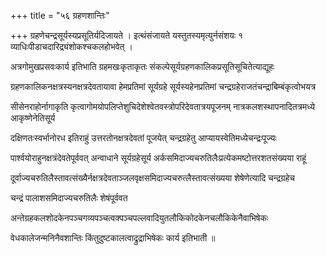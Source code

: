 +++
title = "५६ ग्रहणशान्तिः"

+++
ग्रहणेचन्द्रसूर्यस्यप्रसूतिर्यदिजायते । इत्थंसंजायते यस्तुतस्यमृत्युर्नसंशयः १ व्याधिःपीडाचदारिद्र्यंशोकश्चकलहोभवेत् ।

अत्रगोमुखप्रसवःकार्य इतिभाति ग्रहमखःकृताकृतः संकल्पेसूर्यग्रहणकालिकप्रसूतिसूचितेत्याद्यूहः

ग्रहणकालिकनक्षत्रस्यनक्षत्रदेवतायावा हेमप्रतिमां सूर्यग्रहे सूर्यस्यहेनप्रतिमां चन्द्रग्रहेराजतंचन्द्राबिम्बंकृत्वोभयत्र

सीसेनराहोर्नागाकृति कृत्वागोमयोपलिप्तेशुचिदेशेश्वेतवस्त्रोपरिदेवतात्रयपूजनम् नात्रकलशस्थापनादितत्रमध्ये आकृष्णेनेतिसूर्य

दक्षिणतःस्वर्भानोरध इतिराहुं उत्तरतोनक्षत्रदेवतां पूजयेत् चन्द्रग्रहेतु आप्यायस्वेतिमध्येचन्द्रःपूज्यः

पार्श्वयोराहुनक्षत्रंदेवतेपूर्ववत् अन्वाधाने सूर्यग्रहेसूर्य अर्कसमिदाज्यचरुतिलैःप्रत्येकमष्टोत्तरशतसंख्यया राहूं

दूर्वाज्यचरुतिलैस्तावत्संख्यैर्नक्षत्रदेवताञ्जलवृक्षसमिदाज्यचरुत्लैस्तावत्संख्यया शेषेणेत्यादि चन्द्रग्रहेच

चन्द्रं पालाशसमिदाज्यचरुतिलैः शेषंपूर्ववत

अन्तेग्रहकलशोदकेनपञ्चगव्यपञ्चत्वक्पञ्चपल्लवादियुतलौकिकोदकेनचलौकिकेनैवाभिषेकः

वेधकालेजन्मनिनैवशान्तिः किंतुदुष्टकालत्वाद्रुद्राभिषेकः कार्य इतिभाती ॥
